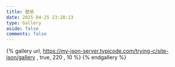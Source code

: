 ```yaml
---
title: 壁纸
date: 2025-04-25 23:28:13
type: Gallery
aside: false
comments: false
---
```


{% gallery url, https://my-json-server.typicode.com/trying-c/site-json/gallery , true, 220 , 10 %}
{% endgallery %}
